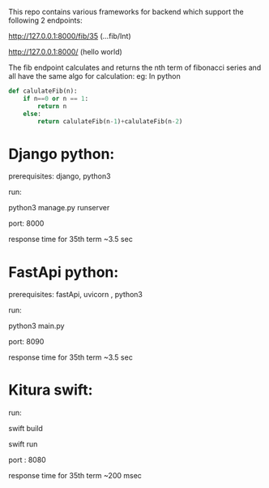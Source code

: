 This repo contains various frameworks for backend which support the following 2 endpoints:

http://127.0.0.1:8000/fib/35  (...fib/Int)

http://127.0.0.1:8000/  (hello world)

The fib endpoint calculates and returns the nth term of fibonacci series and all have the same algo for calculation: 
eg: In python

```python
def calulateFib(n):
    if n==0 or n == 1:
        return n
    else:
        return calulateFib(n-1)+calulateFib(n-2) 
```

# Django python:
prerequisites: django, python3

 run: 

 python3 manage.py runserver

port: 8000

response time for 35th term ~3.5 sec

# FastApi python:
prerequisites: fastApi, uvicorn , python3

 run: 
 
 python3 main.py 

port: 8090

response time for 35th term ~3.5 sec


# Kitura swift:
run:

swift build

swift run

port : 8080

response time for 35th term ~200 msec
